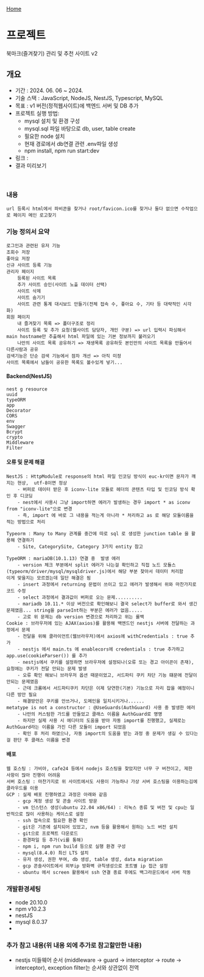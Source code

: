 [Home](..)

# 프로젝트
북마크(즐겨찾기) 관리 및 추천 사이트 v2

## 개요
- 기간 : 2024. 06. 06 ~  2024.
- 기술 스택 : JavaScript, NodeJS, NestJS, Typescript, MySQL
- 목표 : v1 버전(정적웹사이트)에 백엔드 서버 및 DB 추가
- 프로젝트 실행 방법: 
  - mysql 설치 및 환경 구성
  - mysql.sql 파일 바탕으로 db, user, table create
  - 필요한 node 설치
  - 현재 경로에서 db연결 관련 .env파일 생성
  - npm install, npm run start:dev
- 링크 : 
- 결과 미리보기  
<br>
<!-- <img src="project/images/portal_ex.png" width="300px">
<img src="project/images/ai_ex.png" width="300px"> -->


### 내용
    url 등록시 html에서 파비콘을 찾거나 root/favicon.ico를 찾거나 둘다 없으면 수작업으로 페이지 메인 로고찾기

### 기능 정의서 요약
    로그인과 관련된 유저 기능
    조회수 저장
    좋아요 저장
    신규 사이트 등록 기능
    관리자 페이지
        등록된 사이트 목록
        추가 사이트 승인(사이트 노출 데이터 선택)
        사이트 삭제
        사이트 숨기기
        사이트 관련 통계 대시보드 만들기(전체 접속 수, 좋아요 수, 기타 등 대략적인 시각화)
    회원 페이지
        내 즐겨찾기 목록 => 폴더구조로 정리
        사이트 등록 및 추가 요청(웹사이트 담당자, 개인 구분) => url 입력시 파싱해서 main hostname만 추출해서 html 파일에 있는 기본 정보까지 불러오기
        나만의 사이트 목록 공유하기 => 재생목록 공유하듯 본인만의 사이트 목록을 만들어서 다른사람과 공유
    검색기능은 단순 검색 기능에서 점차 개선 => 아직 미정
    사이트 목록에서 남들이 공유한 목록도 볼수있게 넣기...

#### Backend(NestJS)
    nest g resource
    uuid
    typeORM
    app
    Decorator
    CORS
    env
    Swagger
    Bcrypt
    crypto
    Middleware
    Filter
    

#### 오류 및 문제 해결
    NestJS : HttpModule로 response의 html 파일 인코딩 방식이 euc-kr이면 문자가 깨지는 현상,  utf-8이면 정상
        - 버퍼로 데이터 받은 후 iconv-lite 모듈로 헤더의 콘텐츠 타입 및 인코딩 방식 확인 후 디코딩
        - nest에서 사용시 그냥 import하면 에러가 발생하는 경우 import * as iconv from "iconv-lite"으로 변경
        - 즉, import 에 바로 그 내용을 적는게 아니라 * 처리하고 as 로 해당 모듈이름을 적는 방법으로 처리
  
    Typeorm : Many to Many 관계를 중간에 따로 sql 로 생성한 junction table 을 활용해 연결하기
        - Site, CategorySite, Category 3가지 entity 참고
  
    TypeORM : mariaDB(10.1.13) 연결 중  발생 에러
        - version 체크 부분에서 split 에러가 나는걸 확인하고 직접 노드 모듈스(typeorm/driver/mysql/mysqldriver.js)에서 해당 부분 찾아서 데이터 처리함
    이게 맞을지는 모르겠는데 일단 해결은 됨
        - insert 과정에서 returning 문법이 쓰이고 있고 에러가 발생해서 위와 마찬가지로 코드 수정
        - select 과정에서 결과값이 버퍼로 오는 문제..........
        - mariadb 10.11.* 이상 버전으로 확인해보니 결국 select가 buffer로 와서 생긴 문제였음... string을 parseInt하는 부분은 에러가 없음.....
        - 고로 위 문제는 db version 변경으로 처리하고 위는 롤백
    Cookie : 브라우저에 있는 AJAX(axios)를 활용해 백엔드인 nestjs 서버에 전달하는 과정에서 문제
        - 전달을 위해 클라이언트(웹브라우저)에서 axios에 withCredentials : true 추가
        - nestjs 에서 main.ts 에 enablecors에 credentials : true 추가하고 app.use(cookieParser()) 를 추가
        - nestjs에서 쿠키를 설정하면 브라우저에 설정되나(오류 또는 경고 아이콘이 존재), 요청에는 쿠키가 전달 안되는 문제 발생
        - 오류 확인 해보니 브라우저 옵션 때문이었고, 서드파티 쿠키 차단 기능 떄문에 전달이 안되는 문제였음
        - 근데 크롬에서 서드파티쿠키 차단은 이제 당연한(기본) 기능으로 자리 잡을 예정이니 다른 방안 필요
        - 해결방안은 쿠키를 안쓰거나, 도메인을 일치시키거나......
    metatype is not a constructor : @UseGuards(AuthGuard) 사용 중 발생한 에러
        - 나만의 커스텀한 가드를 만들었고 클래스 이름을 AuthGuard로 명명
        - 하지만 실제 사용 시 에디터의 도움을 받아 자동 import를 진행했고, 실제로는 AuthGuard라는 이름을 가진 다른 모듈이 import 되었음
        - 확인 후 처리 하였으나, 자동 import의 도움을 받는 과정 중 문제가 생길 수 있다는 걸 판단 후 클래스 이름을 변경

#### 배포
    웹 호스팅 : 가비아, cafe24 등에서 nodejs 호스팅을 찾았지만 너무 구 버전이고, 제한 사항이 많아 진행이 어려움
    서버 호스팅 : 마찬가지로 위 사이트에서도 사용이 가능하나 가상 서버 호스팅을 이용하는김에 클라우드를 이용
    GCP : 실제 배포 진행하였고 과정은 아래와 같음
        - gcp 계정 생성 및 콘솔 사이트 방문
        - vm 인스턴스 생성(ubuntu 22.04 x86/64) : 리눅스 종류 및 버전 및 cpu는 일반적으로 많이 사용하는 케이스로 설정
        - ssh 접속으로 필요한 환경 확인
        - git은 기존에 설치되어 있었고, nvm 등을 활용해서 원하는 노드 버전 설치
        - git으로 프로젝트 다운로드
        - 환경파일 등 추가(vi를 통해)
        - npm i, npm run build 등으로 실행 환경 구성
        - mysql(8.4.0) 최신 LTS 설치
        - 유저 생성, 권한 부여, db 생성, table 생성, data migration
        - gcp 콘솔사이트에서 외부ip 방화벽 규칙생성으로 포트별 ip 접근 설정
        - ubuntu 에서 screen 활용해서 ssh 연결 종료 후에도 백그라운드에서 서버 작동

### 개발환경세팅
- node 20.10.0
- npm v10.2.3
- nestJS
- mysql 8.0.37
- 

### 추가 참고 내용(위 내용 외에 추가로 참고할만한 내용)
- nestjs 미들웨어 순서 (middleware -> guard -> interceptor -> route -> interceptor), exception filter는 순서와 상관없이 전역

